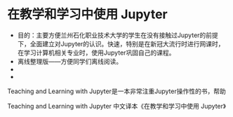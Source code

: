 # 在教学和学习中使用 Jupyter
* 目的：主要方便兰州石化职业技术大学的学生在没有接触过Jupyter的前提下，全面建立对Jupyter的认识。快速，特别是在新冠大流行时进行网课时，在学习计算机相关专业时，使用Jupyter巩固自己的课程。
* 离线整理版——方便同学们离线阅读。
* 
* 
Teaching and Learning with Jupyter是一本非常注重Jupyter操作性的书，帮助

Teaching and Learning with Jupyter 中文译本《在教学和学习中使用 Jupyter》
